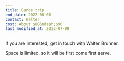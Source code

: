 ```yaml
---
title: Canoe trip
end_date: 2022-08-01
contact: Walter
cost: About $80&ndash;$90
last_modified_at: 2022-07-09
---
```


If you are interested, get in touch with Walter Brunner.

Space is limited, so it will be first come first serve.
